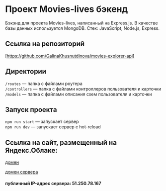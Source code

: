 # Проект Movies-lives бэкенд

Бэкэнд для проекта Movies-lives, написанный на Express.js. В качестве базы данных используется MongoDB. 
Стек: JavaScript, Node.js, Express.

## Ссылка на репозиторий
[https://github.com/GalinaKhusnutdinova/movies-explorer-api]

## Директории

`/routes` — папка с файлами роутера  
`/controllers` — папка с файлами контроллеров пользователя и карточки   
`/models` — папка с файлами описания схем пользователя и карточки  

## Запуск проекта

`npm run start` — запускает сервер   
`npm run dev` — запускает сервер с hot-reload

## Cсылка на сайт, размещенный на Яндекс.Облаке:

[домен](movies-lives.nomoredomains.xyz/)

[домен сервера](api.movies-lives.nomoredomains.xyz/)

#### публичный IP-адрес сервера: 51.250.78.167

